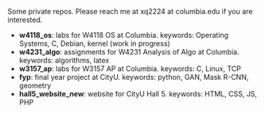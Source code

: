 Some private repos. Please reach me at xq2224 at columbia.edu if you are interested.
- **w4118_os**: labs for W4118 OS at Columbia. keywords: Operating Systems, C, Debian, kernel (work in progress)
- **w4231_algo**: assignments for W4231 Analysis of Algo at Columbia. keywords: algorithms, latex
- **w3157_ap**: labs for W3157 AP at Columbia. keywords: C, Linux, TCP
- **fyp**: final year project at CityU. keywords: python, GAN, Mask R-CNN, geometry
- **hall5_website_new**: website for CityU Hall 5. keywords: HTML, CSS, JS, PHP

<!---
xintongqi/xintongqi is a ✨ special ✨ repository because its `README.md` (this file) appears on your GitHub profile.
You can click the Preview link to take a look at your changes.
--->
